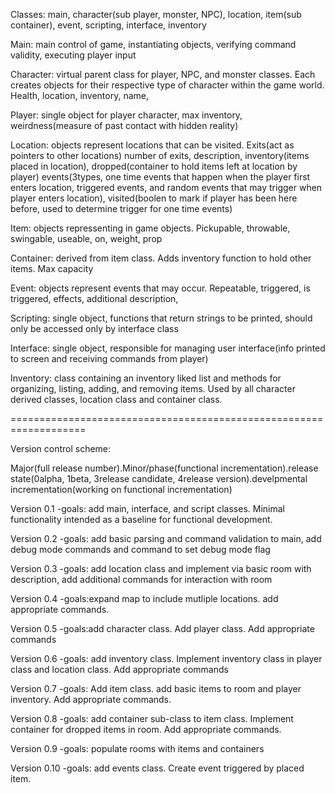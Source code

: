 Classes: main, character(sub player, monster, NPC), location, item(sub container), event, scripting, interface, inventory

Main: main control of game, instantiating objects, verifying command validity, executing player input

Character: virtual parent class for player, NPC, and monster classes. Each creates objects for their respective type of character within the game world. Health, location, inventory, name,

Player: single object for player character, max inventory, weirdness(measure of past contact with hidden reality)

Location: objects represent locations that can be visited. Exits(act as pointers to other locations) number of exits, description, inventory(items placed in location), dropped(container to hold items left at location by player) events(3types, one time events that happen when the player first enters location, triggered events, and random events that may trigger when player enters location), visited(boolen to mark if player has been here before, used to determine trigger for one time events)

Item: objects repressenting in game objects. Pickupable, throwable, swingable, useable, on, weight, prop

Container: derived from item class. Adds inventory function to hold other items. Max capacity

Event: objects represent events that may occur. Repeatable, triggered, is triggered, effects, additional description,

Scripting: single object, functions that return strings to be printed, should only be accessed only by interface class

Interface: single object, responsible for managing user interface(info printed to screen and receiving commands from player)

Inventory: class containing an inventory liked list and methods for organizing, listing, adding, and removing items. Used by all character derived classes, location class and container class.

===================================================================

Version control scheme:

Major(full release number).Minor/phase(functional incrementation).release state(0alpha, 1beta, 3release candidate, 4release version).develpmental incrementation(working on functional incrementation)

Version 0.1
-goals: add main, interface, and script classes. Minimal functionality intended as a baseline for functional development.

Version 0.2
-goals: add basic parsing and command validation to main, add debug mode commands and command to set debug mode flag

Version 0.3
-goals: add location class and implement via basic room with description, add additional commands for interaction with room

Version 0.4
-goals:expand map to include mutliple locations.  add appropriate commands. 

Version 0.5
-goals:add character class. Add player class. Add appropriate commands 

Version 0.6
-goals: add inventory class. Implement inventory class in player class and location class. Add appropriate commands

Version 0.7
-goals: Add item class.  add basic items to room and player inventory. Add appropriate commands.

Version 0.8
-goals: add container sub-class to item class. Implement container for dropped items in room. Add appropriate commands.

Version 0.9
-goals: populate rooms with items and containers

Version 0.10
-goals: add events class. Create event triggered by placed item.
